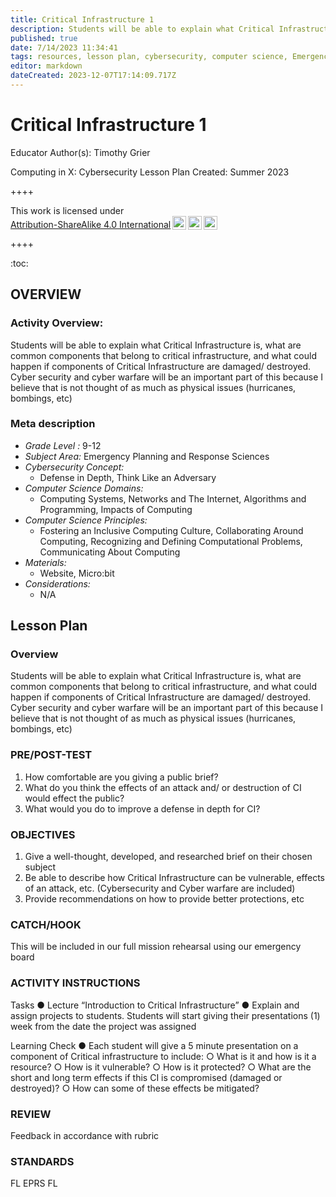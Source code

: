 ```yaml
---
title: Critical Infrastructure 1
description: Students will be able to explain what Critical Infrastructure is, what are common components that belong to critical infrastructure, and what could happen if components of  Critical Infrastructure are damaged/ destroyed. Cyber security and cyber warfare will be an important part of this because I believe that is not thought of as much as physical issues (hurricanes, bombings, etc)
published: true
date: 7/14/2023 11:34:41
tags: resources, lesson plan, cybersecurity, computer science, Emergency Planning and Response Sciences 
editor: markdown
dateCreated: 2023-12-07T17:14:09.717Z
---
```

# Critical Infrastructure 1


Educator Author(s): Timothy Grier


Computing in X: Cybersecurity Lesson Plan 
Created: Summer 2023


++++
<p xmlns:cc="http://creativecommons.org/ns#" >This work is licensed under <a href="http://creativecommons.org/licenses/by-sa/4.0/?ref=chooser-v1" target="_blank" rel="license noopener noreferrer" style="display:inline-block;">Attribution-ShareAlike 4.0 International<img style="height:22px!important;margin-left:3px;vertical-align:text-bottom;" src="https://mirrors.creativecommons.org/presskit/icons/cc.svg?ref=chooser-v1"><img style="height:22px!important;margin-left:3px;vertical-align:text-bottom;" src="https://mirrors.creativecommons.org/presskit/icons/by.svg?ref=chooser-v1"><img style="height:22px!important;margin-left:3px;vertical-align:text-bottom;" src="https://mirrors.creativecommons.org/presskit/icons/sa.svg?ref=chooser-v1"></a></p>
++++


:toc:



## OVERVIEW


### Activity Overview:  
Students will be able to explain what Critical Infrastructure is, what are common components that belong to critical infrastructure, and what could happen if components of  Critical Infrastructure are damaged/ destroyed. Cyber security and cyber warfare will be an important part of this because I believe that is not thought of as much as physical issues (hurricanes, bombings, etc)


### Meta description
+ *Grade Level :* 9-12 
+ *Subject Area:* Emergency Planning and Response Sciences 
+ *Cybersecurity Concept:* 
   + Defense in Depth, Think Like an Adversary
+ *Computer Science Domains:*
   + Computing Systems, Networks and The Internet, Algorithms and Programming, Impacts of Computing
+ *Computer Science Principles:*
   + Fostering an Inclusive Computing Culture, Collaborating Around Computing, Recognizing and Defining Computational Problems, Communicating About Computing
+ *Materials:* 
   + Website, Micro:bit
+ *Considerations:*
   + N/A


## Lesson Plan
### Overview
Students will be able to explain what Critical Infrastructure is, what are common components that belong to critical infrastructure, and what could happen if components of  Critical Infrastructure are damaged/ destroyed. Cyber security and cyber warfare will be an important part of this because I believe that is not thought of as much as physical issues (hurricanes, bombings, etc)


### PRE/POST-TEST
1. How comfortable are you giving a public brief?
2. What do you think the effects of an attack and/ or destruction of CI would effect the public?  
3. What would you do to improve a defense in depth for CI?


### OBJECTIVES
1. Give a well-thought, developed, and researched brief on their chosen subject 
2. Be able to describe how Critical Infrastructure can be vulnerable, effects of an attack, etc. (Cybersecurity and Cyber warfare are included)  
3. Provide recommendations on how to provide better protections, etc


### CATCH/HOOK
This will be included in our full mission rehearsal using our emergency board


### ACTIVITY INSTRUCTIONS
Tasks 
●        Lecture “Introduction to Critical Infrastructure”
●        Explain and assign projects to students. Students will start giving their presentations (1) week from the date the project was assigned 


Learning Check 
●        Each student will give a 5 minute presentation on a component of Critical infrastructure to include:
○        What is it and how is it a resource?
○        How is it vulnerable? 
○        How is it protected? 
○        What are the short and long term effects if this CI is compromised (damaged or destroyed)?
○        How can some of these effects be mitigated?






### REVIEW
Feedback in accordance with rubric


### STANDARDS        
FL EPRS
FL